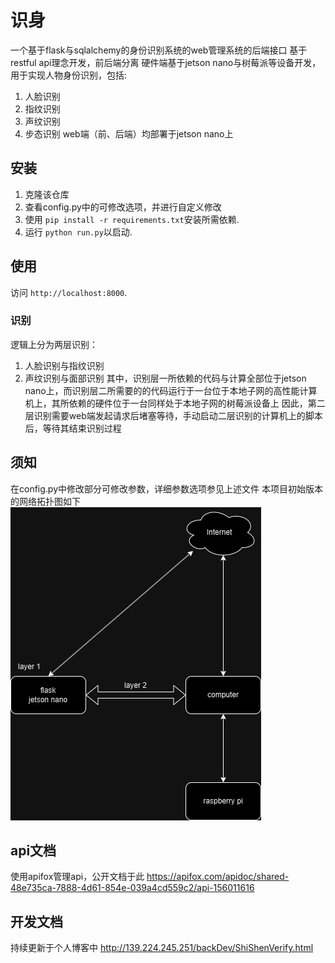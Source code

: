 # 识身

一个基于flask与sqlalchemy的身份识别系统的web管理系统的后端接口
基于restful api理念开发，前后端分离
硬件端基于jetson nano与树莓派等设备开发，用于实现人物身份识别，包括:
1. 人脸识别 
2. 指纹识别
3. 声纹识别
4. 步态识别
web端（前、后端）均部署于jetson nano上

## 安装

1. 克隆该仓库
2. 查看config.py中的可修改选项，并进行自定义修改
3. 使用 `pip install -r requirements.txt`安装所需依赖.
4. 运行 `python run.py`以启动.


## 使用

访问 `http://localhost:8000`.

### 识别
逻辑上分为两层识别：
1. 人脸识别与指纹识别
2. 声纹识别与面部识别
其中，识别层一所依赖的代码与计算全部位于jetson nano上，而识别层二所需要的的代码运行于一台位于本地子网的高性能计算机上，其所依赖的硬件位于一台同样处于本地子网的树莓派设备上
因此，第二层识别需要web端发起请求后堵塞等待，手动启动二层识别的计算机上的脚本后，等待其结束识别过程

## 须知

在config.py中修改部分可修改参数，详细参数选项参见上述文件
本项目初始版本的网络拓扑图如下
![网络拓扑](./shishen_network.drawio.png)

## api文档

使用apifox管理api，公开文档于此
https://apifox.com/apidoc/shared-48e735ca-7888-4d61-854e-039a4cd559c2/api-156011616

## 开发文档

持续更新于个人博客中
http://139.224.245.251/backDev/ShiShenVerify.html